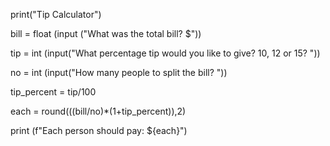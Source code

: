 print("Tip Calculator")

bill = float (input ("What was the total bill? $"))

tip = int (input("What percentage tip would you like to give? 10, 12 or 15? "))

no = int (input("How many people to split the bill? "))

tip_percent = tip/100 

each = round(((bill/no)*(1+tip_percent)),2)

print (f"Each person should pay: ${each}")
